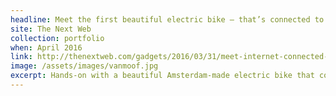 ```yaml
---
headline: Meet the first beautiful electric bike – that’s connected to the internet
site: The Next Web
collection: portfolio
when: April 2016
link: http://thenextweb.com/gadgets/2016/03/31/meet-internet-connected-electric-bike-future-hides-plain-sight/#gref
image: /assets/images/vanmoof.jpg
excerpt: Hands-on with a beautiful Amsterdam-made electric bike that could just change the way we think about commuting – and make electric bikes desirable.
---
```

